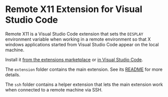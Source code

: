 # Remote X11 Extension for Visual Studio Code

Remote X11 is a Visual Studio Code extension that sets the `DISPLAY` environment
variable when working in a remote environment so that X windows applications
started from Visual Studio Code appear on the local machine.

Install it [from the extensions marketplace](https://marketplace.visualstudio.com/items?itemName=spadin.remote-x11)
or [in Visual Studio Code](vscode:extension/spadin.remote-x11).

The `extension` folder contains the main extension. See its [README](extension/README.md)
for more details.

The `ssh` folder contains a helper extension that lets the main extension work
when connected to a remote machine via SSH.
